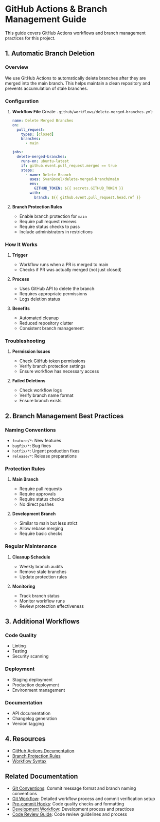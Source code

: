 # GitHub Actions & Branch Management Guide

This guide covers GitHub Actions workflows and branch management practices for this project.

## 1. Automatic Branch Deletion

### Overview
We use GitHub Actions to automatically delete branches after they are merged into the main branch. This helps maintain a clean repository and prevents accumulation of stale branches.

### Configuration

1. **Workflow File**
   Create `.github/workflows/delete-merged-branches.yml`:
   ```yaml
   name: Delete Merged Branches
   on:
     pull_request:
       types: [closed]
       branches:
         - main
   
   jobs:
     delete-merged-branches:
       runs-on: ubuntu-latest
       if: github.event.pull_request.merged == true
       steps:
         - name: Delete Branch
           uses: SvanBoxel/delete-merged-branch@main
           env:
             GITHUB_TOKEN: ${{ secrets.GITHUB_TOKEN }}
           with:
             branch: ${{ github.event.pull_request.head.ref }}
   ```

2. **Branch Protection Rules**
   - Enable branch protection for `main`
   - Require pull request reviews
   - Require status checks to pass
   - Include administrators in restrictions

### How It Works

1. **Trigger**
   - Workflow runs when a PR is merged to main
   - Checks if PR was actually merged (not just closed)

2. **Process**
   - Uses GitHub API to delete the branch
   - Requires appropriate permissions
   - Logs deletion status

3. **Benefits**
   - Automated cleanup
   - Reduced repository clutter
   - Consistent branch management

### Troubleshooting

1. **Permission Issues**
   - Check GitHub token permissions
   - Verify branch protection settings
   - Ensure workflow has necessary access

2. **Failed Deletions**
   - Check workflow logs
   - Verify branch name format
   - Ensure branch exists

## 2. Branch Management Best Practices

### Naming Conventions
- `feature/*`: New features
- `bugfix/*`: Bug fixes
- `hotfix/*`: Urgent production fixes
- `release/*`: Release preparations

### Protection Rules
1. **Main Branch**
   - Require pull requests
   - Require approvals
   - Require status checks
   - No direct pushes

2. **Development Branch**
   - Similar to main but less strict
   - Allow rebase merging
   - Require basic checks

### Regular Maintenance
1. **Cleanup Schedule**
   - Weekly branch audits
   - Remove stale branches
   - Update protection rules

2. **Monitoring**
   - Track branch status
   - Monitor workflow runs
   - Review protection effectiveness

## 3. Additional Workflows

### Code Quality
- Linting
- Testing
- Security scanning

### Deployment
- Staging deployment
- Production deployment
- Environment management

### Documentation
- API documentation
- Changelog generation
- Version tagging

## 4. Resources

- [GitHub Actions Documentation](https://docs.github.com/en/actions)
- [Branch Protection Rules](https://docs.github.com/en/repositories/configuring-branches-and-merges-in-your-repository/defining-the-mergeability-of-pull-requests/managing-a-branch-protection-rule)
- [Workflow Syntax](https://docs.github.com/en/actions/using-workflows/workflow-syntax-for-github-actions)

## Related Documentation

- [Git Conventions](git.md): Commit message format and branch naming conventions
- [Git Workflow](git-workflow.md): Detailed workflow process and commit verification setup
- [Pre-commit Hooks](../../tools/pre_commit_hooks.md): Code quality checks and formatting
- [Development Workflow](../development/workflow.md): Development process and practices
- [Code Review Guide](../development/review.md): Code review guidelines and process 